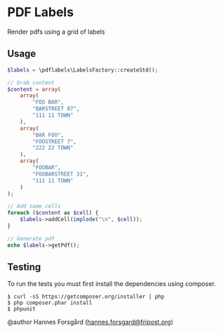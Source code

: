 PDF Labels
==========

Render pdfs using a grid of labels

Usage
-----
```php
$labels = \pdflabels\LabelsFactory::createStd();

// Grab content
$content = array(
    array(
        "FOO BAR",
        "BARSTREET 87",
        "111 11 TOWN"
    ),
    array(
        "BAR FOO",
        "FOOSTREET 7",
        "222 22 TOWN"
    ),
    array(
        "FOOBAR",
        "FOOBARSTREET 31",
        "111 11 TOWN"
    )
);

// Add some cells
foreach ($content as $cell) {
    $labels->addCell(implode("\n", $cell));
}

// Generate pdf
echo $labels->getPdf();
```

Testing
-------
To run the tests you must first install the dependencies using composer.

    $ curl -sS https://getcomposer.org/installer | php
    $ php composer.phar install
    $ phpunit

@author Hannes Forsgård (hannes.forsgard@fripost.org)
